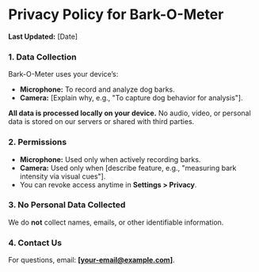 # Privacy Policy for Bark-O-Meter  
**Last Updated:** [Date]  

### 1. Data Collection  
Bark-O-Meter uses your device’s:  
- **Microphone:** To record and analyze dog barks.  
- **Camera:** [Explain why, e.g., "To capture dog behavior for analysis"].  

**All data is processed locally on your device.** No audio, video, or personal data is stored on our servers or shared with third parties.  

### 2. Permissions  
- **Microphone:** Used only when actively recording barks.  
- **Camera:** Used only when [describe feature, e.g., "measuring bark intensity via visual cues"].  
- You can revoke access anytime in **Settings > Privacy**.  

### 3. No Personal Data Collected  
We do **not** collect names, emails, or other identifiable information.  

### 4. Contact Us  
For questions, email: **[your-email@example.com]**.  

